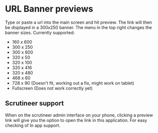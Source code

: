 # URL Banner previews
Type or paste a url into the main screen and hit preview. The link will then be displayed in a 300x250 banner. The menu in the top right changes the banner sizes. Currently supported:

* 160 x 600
* 300 x 250
* 300 x 600
* 320 x 50
* 320 x 100
* 320 x 416
* 320 x 480
* 468 x 60
* 728 x 90 (Doesn't fit, working out a fix, might work on tablet)
* Fullscreen (Does not work correctly yet)

## Scrutineer support
When on the scrutineer admin interface on your phone, clicking a preview link will give you the option to open the link in this application. For easy checking of In app support.
